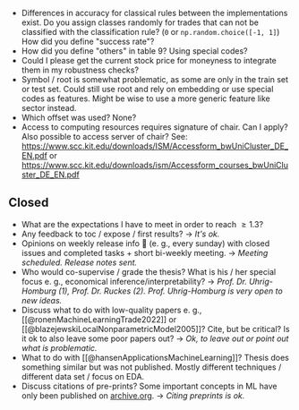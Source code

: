 - Differences in accuracy for classical rules between the implementations exist. Do you assign classes randomly for trades that can not be classified with the classification rule? (`0` or `np.random.choice([-1, 1]`) How did you define "success rate"?
- How did you define "others" in table 9? Using special codes?
- Could I please get the current stock price for moneyness to integrate them in my robustness checks?
- Symbol / root is somewhat problematic, as some are only in the train set or test set. Could still use root and rely on embedding or use special codes as features. Might be wise to use a more generic feature like sector instead.
- Which offset was used? None?
- Access to computing resources requires signature of chair. Can I apply? Also possible to access server of chair? See: https://www.scc.kit.edu/downloads/ISM/Accessform_bwUniCluster_DE_EN.pdf or  https://www.scc.kit.edu/downloads/ism/Accessform_courses_bwUniCluster_DE_EN.pdf

## Closed
- What are the expectations I have to meet in order to reach $\geq 1.3$?
- Any feedback to toc / expose / first results? -> *It's ok.*
- Opinions on weekly release info 📧 (e. g., every sunday) with closed issues and completed tasks + short bi-weekly meeting. -> *Meeting scheduled. Release notes sent.*
- Who would co-supervise / grade the thesis? What is his / her special focus e. g., economical inference/interpretability? -> *Prof. Dr. Uhrig-Homburg (1), Prof. Dr. Ruckes (2). Prof. Uhrig-Homburg is very open to new ideas.* 
- Discuss what to do with low-quality papers e. g., [[@ronenMachineLearningTrade2022]] or [[@blazejewskiLocalNonparametricModel2005]]? Cite, but be critical? Is it ok to also leave some poor papers out? -> *Ok, to leave out or point out what is problematic.*
- What to do with [[@hansenApplicationsMachineLearning]]? Thesis does something similar but was not published. Mostly different techniques / different data set / focus on EDA.
- Discuss citations of pre-prints? Some important concepts in ML have only been published on [archive.org](www.archive.org). -> *Citing preprints is ok.*